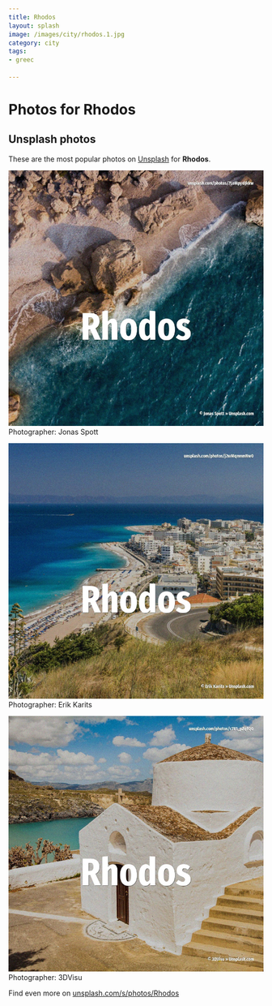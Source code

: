 ```yaml
---
title: Rhodos
layout: splash
image: /images/city/rhodos.1.jpg
category: city
tags:
- greec

---
```

# Photos for Rhodos
 
## Unsplash photos
These are the most popular photos on [Unsplash](https://unsplash.com) for **Rhodos**.
 
![Rhodos](/images/city/rhodos.1.jpg)
Photographer:  Jonas Spott
 
![Rhodos](/images/city/rhodos.2.jpg)
Photographer:  Erik Karits
 
![Rhodos](/images/city/rhodos.3.jpg)
Photographer:  3DVisu
 
Find even more on [unsplash.com/s/photos/Rhodos](https://unsplash.com/s/photos/Rhodos)
 
